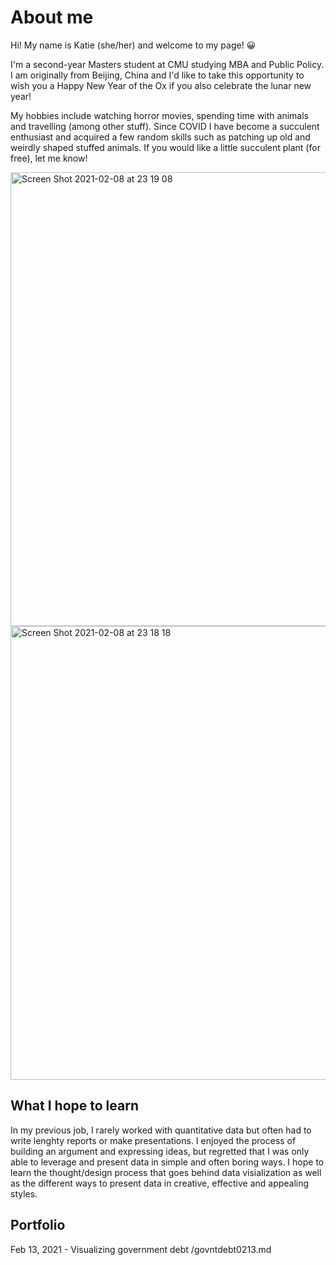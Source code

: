 # About me
Hi! My name is Katie (she/her) and welcome to my page! :grinning:

I'm a second-year Masters student at CMU studying MBA and Public Policy. I am originally from Beijing, China and I'd like to take this opportunity to wish you a Happy New Year of the Ox if you also celebrate the lunar new year! 

My hobbies include watching horror movies, spending time with animals and travelling (among other stuff). Since COVID I have become a succulent enthusiast and acquired a few random skills such as patching up old and weirdly shaped stuffed animals. If you would like a little succulent plant (for free), let me know!

<img width="726" alt="Screen Shot 2021-02-08 at 23 19 08" src="https://user-images.githubusercontent.com/78333023/107315126-123a0c00-6a64-11eb-9508-279a287705b9.png">

<img width="726" alt="Screen Shot 2021-02-08 at 23 18 18" src="https://user-images.githubusercontent.com/78333023/107315071-f33b7a00-6a63-11eb-8437-bfd269636023.png">

## What I hope to learn

In my previous job, I rarely worked with quantitative data but often had to write lenghty reports or make presentations. I enjoyed the process of building an argument and expressing ideas, but regretted that I was only able to leverage and present data in simple and often boring ways. I hope to learn the thought/design process that goes behind data visialization as well as the different ways to present data in creative, effective and appealing styles. 

## Portfolio

Feb 13, 2021 - Visualizing government debt 
/govntdebt0213.md
